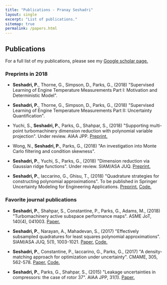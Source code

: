 ```yaml
---
title: "Publications - Pranay Seshadri"
layout: single
excerpt: "List of publications."
sitemap: true
permalink: /papers.html
---
```


## Publications
For a full list of my publications, please see my [Google scholar page.](https://scholar.google.co.uk/citations?hl=en&user=DwcnM0MAAAAJ&view_op=list_works)

### Preprints in 2018
- **Seshadri, P.**, Thorne, G., Simpson, D., Parks, G., (2018) "Supervised Learning of Engine Temperature Measurements Part I: Motivation and Deterministic Model".

- **Seshadri, P.**, Thorne, G., Simpson, D., Parks, G., (2018) "Supervised Learning of Engine Temperature Measurements Part II: Uncertainty Quantification".

- Yuchi, S., **Seshadri, P.**, Parks, G., Shahpar, S., (2018) "Supporting multi-point turbomachinery dimension reduction with polynomial variable projection". Under review. AIAA JPP. [Preprint.](https://speakerdeck.com/psesh/polynomial-uncertainty-quantification-in-the-age-of-ai)

- Wong, N., **Seshadri, P.**, Parks, G., (2018) "An investigation into Monte Carlo filtering and condition skewness".

- **Seshadri, P.**, Yuchi, S., Parks, G., (2018) "Dimension reduction via Gaussian ridge functions". Under review. SIAM/ASA JUQ. [Preprint.](https://arxiv.org/pdf/1802.00515.pdf)

- **Seshadri, P.**, Iaccarino, G., Ghisu, T., (2018) "Quadrature strategies for constructing polynomial approximations". To be published in Springer Uncertainty Modeling for Engineering Applications. [Preprint.](https://arxiv.org/pdf/1805.07296.pdf) [Code.](https://github.com/Effective-Quadratures/EQ-Papers/tree/master/springer)

### Favorite journal publications
- **Seshadri, P.**, Shahpar, S., Constantine, P., Parks, G., Adams, M., (2018) "Turbomachinery active subspace performance maps". ASME JoT, 140(4), 041003. [Paper.](http://turbomachinery.asmedigitalcollection.asme.org/article.aspx?articleid=2668256)

- **Seshadri, P.**, Narayan, A., Mahadevan, S., (2017) "Effectively subsampled quadratures for least squares polynomial approximations". SIAM/ASA JUQ, 5(1), 1003-1021. [Paper.](https://epubs.siam.org/doi/abs/10.1137/16M1057668) [Code.](https://github.com/Effective-Quadratures/EQ-Papers/tree/master/siamuq2016)

- **Seshadri, P.**, Constantine, P., Iaccarino, G., Parks, G., (2017) "A density-matching approach for optimization under uncertainty". CMAME, 305, 562-578. [Paper.](https://www.sciencedirect.com/science/article/pii/S0045782516300883) [Code.](https://github.com/psesh/density-matching)

- **Seshadri, P.**, Parks, G., Shahpar, S., (2015) "Leakage uncertainties in compressors: the case of rotor 37". AIAA JPP, 31(1). [Paper.](https://arc.aiaa.org/doi/abs/10.2514/1.B35039) 